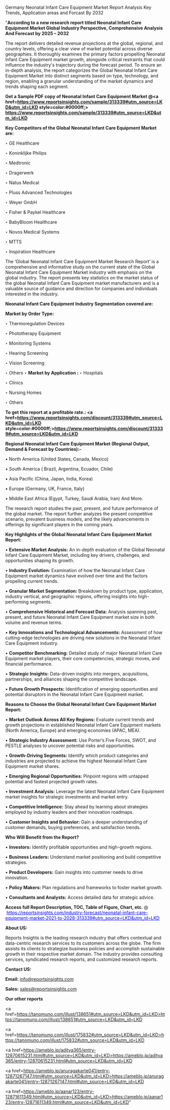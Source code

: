 Germany Neonatal Infant Care Equipment Market Report Analysis Key Trends, Application areas and Forcast By 2032

"<strong>According to a new research report titled Neonatal Infant Care Equipment Market Global Industry Perspective, Comprehensive Analysis And Forecast by 2025 – 2032</strong>

The report delivers detailed revenue projections at the global, regional, and country levels, offering a clear view of market potential across diverse geographies. It thoroughly examines the primary factors propelling Neonatal Infant Care Equipment market growth, alongside critical restraints that could influence the industry's trajectory during the forecast period. To ensure an in-depth analysis, the report categorizes the Global Neonatal Infant Care Equipment Market into distinct segments based on type, technology, and region, enabling a granular understanding of the market dynamics and trends shaping each segment.

<strong>Get a Sample PDF copy of Neonatal Infant Care Equipment Market </strong><strong>@<a href=https://www.reportsinsights.com/sample/313339#utm_source=LKD&utm_id=LKD style=color:#0000ff;> https://www.reportsinsights.com/sample/313339#utm_source=LKD&utm_id=LKD</a></strong></font>

<strong>Key Competitors of the Global Neonatal Infant Care Equipment Market are:</strong>

‣ GE Healthcare

‣ Koninklijke Philips

‣ Medtronic

‣ Dragerwerk

‣ Natus Medical

‣ Pluss Advanced Technologies

‣ Weyer GmbH

‣ Fisher & Paykel Healthcare

‣ BabyBloom Healthcare

‣ Novos Medical Systems

‣ MTTS

‣ Inspiration Healthcare

The ‘Global Neonatal Infant Care Equipment Market Research Report’ is a comprehensive and informative study on the current state of the Global Neonatal Infant Care Equipment Market industry with emphasis on the global industry. The report presents key statistics on the market status of the global Neonatal Infant Care Equipment market manufacturers and is a valuable source of guidance and direction for companies and individuals interested in the industry.

<strong>Neonatal Infant Care Equipment Industry Segmentation covered are:</strong>

<strong>Market by Order Type: </strong>

‣ Thermoregulation Devices

‣ Phototherapy Equipment

‣ Monitoring Systems

‣ Hearing Screening

‣ Vision Screening

‣ Others
‣ 
<strong>Market by Application :</strong>
‣ Hospitals

‣ Clinics

‣ Nursing Homes

‣ Others

<strong>To get this report at a profitable rate.: <a href=https://www.reportsinsights.com/discount/313339#utm_source=LKD&utm_id=LKD style=color:#0000ff;>https://www.reportsinsights.com/discount/313339#utm_source=LKD&utm_id=LKD</a></strong></font>

<strong>Regional Neonatal Infant Care Equipment Market (Regional Output, Demand &amp; Forecast by Countries):-</strong>

• North America (United States, Canada, Mexico)

• South America ( Brazil, Argentina, Ecuador, Chile)

• Asia Pacific (China, Japan, India, Korea)

• Europe (Germany, UK, France, Italy)

• Middle East Africa (Egypt, Turkey, Saudi Arabia, Iran) And More.

The research report studies the past, present, and future performance of the global market. The report further analyzes the present competitive scenario, prevalent business models, and the likely advancements in offerings by significant players in the coming years.

<strong>Key Highlights of the Global Neonatal Infant Care Equipment Market Report:</strong>

• <strong>Extensive Market Analysis:</strong> An in-depth evaluation of the Global Neonatal Infant Care Equipment Market, including key drivers, challenges, and opportunities shaping its growth.

• <strong>Industry Evolution:</strong> Examination of how the Neonatal Infant Care Equipment market dynamics have evolved over time and the factors propelling current trends.

• <strong>Granular Market Segmentation:</strong> Breakdown by product type, application, industry vertical, and geographic regions, offering insights into high-performing segments.

• <strong>Comprehensive Historical and Forecast Data:</strong> Analysis spanning past, present, and future Neonatal Infant Care Equipment market size in both volume and revenue terms.

• <strong>Key Innovations and Technological Advancements:</strong> Assessment of how cutting-edge technologies are driving new solutions in the Neonatal Infant Care Equipment industry.

• <strong>Competitor Benchmarking:</strong> Detailed study of major Neonatal Infant Care Equipment market players, their core competencies, strategic moves, and financial performance.

• <strong>Strategic Insights:</strong> Data-driven insights into mergers, acquisitions, partnerships, and alliances shaping the competitive landscape.

• <strong>Future Growth Prospects:</strong> Identification of emerging opportunities and potential disruptors in the Neonatal Infant Care Equipment market.

<strong>Reasons to Choose the Global Neonatal Infant Care Equipment Market Report:</strong>

• <strong>Market Outlook Across All Key Regions:</strong> Evaluate current trends and growth projections in established Neonatal Infant Care Equipment markets (North America, Europe) and emerging economies (APAC, MEA).

• <strong>Strategic Industry Assessment:</strong> Use Porter’s Five Forces, SWOT, and PESTLE analyses to uncover potential risks and opportunities.

• <strong>Growth-Driving Segments:</strong> Identify which product categories and industries are projected to achieve the highest Neonatal Infant Care Equipment market shares.

• <strong>Emerging Regional Opportunities:</strong> Pinpoint regions with untapped potential and fastest projected growth rates.

• <strong>Investment Analysis:</strong> Leverage the latest Neonatal Infant Care Equipment market insights for strategic investments and market entry.

• <strong>Competitive Intelligence:</strong> Stay ahead by learning about strategies employed by industry leaders and their innovation roadmaps.

• <strong>Customer Insights and Behavior:</strong> Gain a deeper understanding of customer demands, buying preferences, and satisfaction trends.

<strong>Who Will Benefit from the Report?</strong>

• <strong>Investors:</strong> Identify profitable opportunities and high-growth regions.

• <strong>Business Leaders:</strong> Understand market positioning and build competitive strategies.

• <strong>Product Developers:</strong> Gain insights into customer needs to drive innovation.

• <strong>Policy Makers:</strong> Plan regulations and frameworks to foster market growth.

• <strong>Consultants and Analysts:</strong> Access detailed data for strategic advice.
</ul>
<strong>Access full Report Description, TOC, Table of Figure, Chart, etc. </strong>@  <a href=https://reportsinsights.com/industry-forecast/neonatal-infant-care-equipment-market-2021-to-2028-313339#utm_source=LKD&utm_id=LKD style=color:#0000ff;>https://reportsinsights.com/industry-forecast/neonatal-infant-care-equipment-market-2021-to-2028-313339#utm_source=LKD&utm_id=LKD</a></font>

<strong><strong>About US</strong>:</strong>

Reports Insights is the leading research industry that offers contextual and data-centric research services to its customers across the globe. The firm assists its clients to strategize business policies and accomplish sustainable growth in their respective market domain. The industry provides consulting services, syndicated research reports, and customized research reports.

<strong>Contact US:</strong>

<p class=""""><b>Email:</b> <a href=mailto:info@reportsinsights.com>info@reportsinsights.com</a></p>
<p class=""""><b>Sales:</b> <a href=mailto:sales@reportsinsights.com>sales@reportsinsights.com</a></p>

<strong>Our other reports</strong>

<a href=https://tanomuno.com/illust/138651#utm_source=LKD&utm_id=LKD>https://tanomuno.com/illust/138651#utm_source=LKD&utm_id=LKD</a>

<a href=https://tanomuno.com/illust/175832#utm_source=LKD&utm_id=LKD>https://tanomuno.com/illust/175832#utm_source=LKD&utm_id=LKD</a>

<a href=https://ameblo.jp/aditya365/entry-12870615231.html#utm_source=LKD&utm_id=LKD>https://ameblo.jp/aditya365/entry-12870615231.html#utm_source=LKD&utm_id=LKD</a>

<a href=https://ameblo.jp/anuragakarte041/entry-12871267147.html#utm_source=LKD&utm_id=LKD>https://ameblo.jp/anuragakarte041/entry-12871267147.html#utm_source=LKD&utm_id=LKD</a>

<a href=https://ameblo.jp/aanar123/entry-12871611349.html#utm_source=LKD&utm_id=LKD>https://ameblo.jp/aanar123/entry-12871611349.html#utm_source=LKD&utm_id=LKD</a>"
